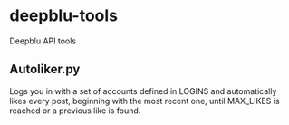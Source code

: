 # deepblu-tools
Deepblu API tools


## Autoliker.py
Logs you in with a set of accounts defined in LOGINS and automatically likes every post, beginning with the most recent one, until MAX_LIKES is reached or a previous like is found.